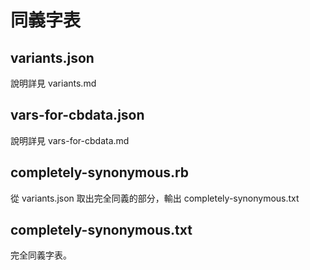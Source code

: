 # 同義字表

## variants.json

說明詳見 variants.md

## vars-for-cbdata.json

說明詳見 vars-for-cbdata.md

## completely-synonymous.rb

從 variants.json 取出完全同義的部分，輸出 completely-synonymous.txt

## completely-synonymous.txt

完全同義字表。
